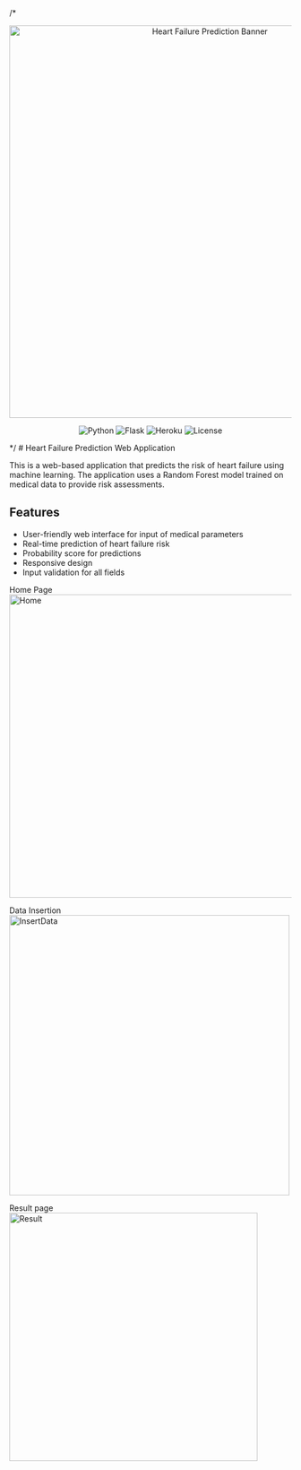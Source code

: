 /*<p align="center">
  <img src="path/to/your/banner.png" alt="Heart Failure Prediction Banner" width="700"/>
</p>

<p align="center">
  <img src="https://img.shields.io/badge/Python-3.9-blue.svg" alt="Python">
  <img src="https://img.shields.io/badge/Framework-Flask-orange.svg" alt="Flask">
  <img src="https://img.shields.io/badge/Cloud-Heroku-purple.svg" alt="Heroku">
  <img src="https://img.shields.io/badge/License-MIT-green.svg" alt="License">
</p>
*/
# Heart Failure Prediction Web Application

This is a web-based application that predicts the risk of heart failure using machine learning. The application uses a Random Forest model trained on medical data to provide risk assessments.

## Features

- User-friendly web interface for input of medical parameters
- Real-time prediction of heart failure risk
- Probability score for predictions
- Responsive design
- Input validation for all fields
  
Home Page
<img width="541" alt="Home" src="https://github.com/user-attachments/assets/09e4ad06-a0bd-41c6-9b7e-d20fb01694be" />

Data Insertion 
<img width="500" alt="InsertData" src="https://github.com/user-attachments/assets/03f930e9-2e98-49d8-871f-085d1c7b48c5" />

Result page
<img width="443" alt="Result" src="https://github.com/user-attachments/assets/01c56099-cfdf-4c1c-9836-9a7632890afa" />

   
